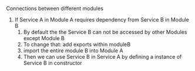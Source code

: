 Connections between different modules

1. If Service A in Module A requires dependency from Service B in Module B
    1. By default  the the Service B can not be accessed by other Modules except Module B
    2. To change that: add exports within moduleB
    3. import the entire module B into Module A
    4. Then we can use Service B in Service A by defining a instance of Service B in constructor
